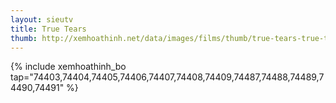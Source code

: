 ```yaml
---
layout: sieutv
title: True Tears
thumb: http://xemhoathinh.net/data/images/films/thumb/true-tears-true-tears-2012.jpg
---
```

{% include xemhoathinh_bo tap="74403,74404,74405,74406,74407,74408,74409,74487,74488,74489,74490,74491" %} 
